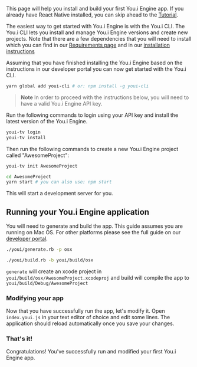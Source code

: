 This page will help you install and build your first You.i Engine app. If you already have React Native installed, you can skip ahead to the [Tutorial](1-Learn-The-Basics.md).

The easiest way to get started with You.i Engine is with the You.i CLI. The You.i CLI lets you install and manage You.i Engine versions and create new projects. Note that there are a few dependencies that you will need to install which you can find in our [Requirements page](https://developer.youi.tv/latest/Content/TechSpecsHardwareReqs/AllSpecs.htm) and in our [installation instructions](https://developer.youi.tv/latest/Content/InstallationCommon/H1IntroToInstallSection.htm)

Assuming that you have finished installing the You.i Engine based on the instructions in our developer portal you can now get started with the You.i CLI.

```sh
yarn global add youi-cli # or: npm install -g youi-cli
```

> **Note** In order to proceed with the instructions below, you will need to have a valid You.i Engine API key.

Run the following commands to login using your API key and install the latest version of the You.i Engine.

```sh
youi-tv login
youi-tv install
```

Then run the following commands to create a new You.i Engine project called "AwesomeProject":

```sh
youi-tv init AwesomeProject

cd AwesomeProject
yarn start # you can also use: npm start
```

This will start a development server for you.

## Running your You.i Engine application

You will need to generate and build the app. This guide assumes you are running on Mac OS. For other platforms please see the full guide on our [developer portal](https://developer.youi.tv/latest/Content/RN_BuildingAppsTopics/H2RNBuildProc.htm).

```sh
./youi/generate.rb -p osx

./youi/build.rb -b youi/build/osx
```

`generate` will create an xcode project in `youi/build/osx/AwesomeProject.xcodeproj` and build will compile the app to `youi/build/Debug/AwesomeProject`

### Modifying your app

Now that you have successfully run the app, let's modify it. Open `index.youi.js` in your text editor of choice and edit some lines. The application should reload automatically once you save your changes.

### That's it!

Congratulations! You've successfully run and modified your first You.i Engine app.
